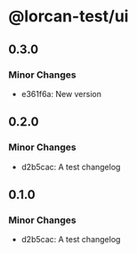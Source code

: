 # @lorcan-test/ui

## 0.3.0

### Minor Changes

- e361f6a: New version

## 0.2.0

### Minor Changes

- d2b5cac: A test changelog

## 0.1.0

### Minor Changes

- d2b5cac: A test changelog
